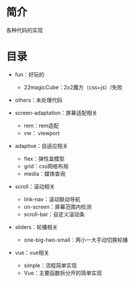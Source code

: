 # 简介

各种代码的实现

# 目录

* fun：好玩的
  * 22magicCube：2x2魔方（css+js）/失败

* others：未处理代码

* screen-adaptation：屏幕适配相关
  * rem：rem适配
  * vw： viewport
* adaptive：自适应相关
  * flex：弹性盒模型
  * grid：css网格布局
  * media：媒体查询
* scroll：滚动相关
  * link-nav：滚动联动导航
  * on-screen：屏幕范围内检测
  * scroll-bar：自定义滚动条
* sliders：轮播相关
  * one-big-two-small：两小一大手动切换轮播
* vue：vue相关
  * simple：流程简单实现
  * Vue：主要函数拆分开的简单实现